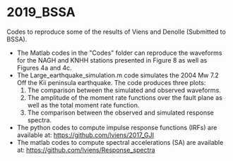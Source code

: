 # 2019_BSSA

Codes to reproduce some of the results of Viens and Denolle (Submitted to BSSA). <br/>
- The Matlab codes in the "Codes" folder can reproduce the waveforms for the NAGH and KNHH stations presented in Figure 8 as well as Figures 4a and 4c. <br/>
- The Large_earthquake_simulation.m code simulates the 2004 Mw 7.2 Off the Kii peninsula earthquake. The code produces three plots: <br/>
  1) The comparison between the simulated and observed waveforms. <br/>
  2) The amplitude of the moment rate functions over the fault plane as well as the total moment rate function. <br/>
  3) The comparison between the observed and simulated response spectra. <br/>
- The python codes to compute impulse response functions (IRFs) are available at: https://github.com/lviens/2017_GJI <br/>
- The matlab codes to compute spectral accelerations (SA) are available at: https://github.com/lviens/Response_spectra <br/>
